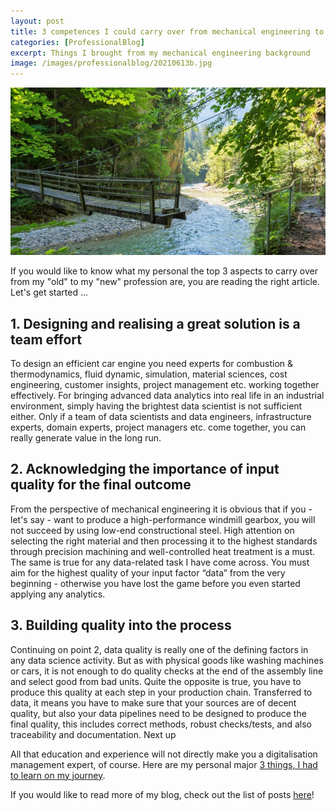 ```yaml
---
layout: post
title: 3 competences I could carry over from mechanical engineering to digitalisation and data science
categories: [ProfessionalBlog]
excerpt: Things I brought from my mechanical engineering background
image: /images/professionalblog/20210613b.jpg
---
```


![Jakob’s Professional blog](../images/professionalblog/20210613b.jpg)

If you would like to know what my personal the top 3 aspects to carry over from my "old" to my "new" profession are, you are reading the right article. Let's get started ...

## 1. Designing and realising a great solution is a team effort

To design an efficient car engine you need experts for combustion & thermodynamics, fluid dynamic, simulation, material sciences, cost engineering, customer insights, project management etc. working together effectively. For bringing advanced data analytics into real life in an industrial environment, simply having the brightest data scientist is not sufficient either. Only if a team of data scientists and data engineers, infrastructure experts, domain experts, project managers etc. come together, you can really generate value in the long run.

## 2. Acknowledging the importance of input quality for the final outcome

From the perspective of mechanical engineering it is obvious that if you - let's say - want to produce a high-performance windmill gearbox, you will not succeed by using low-end constructional steel. High attention on selecting the right material and then processing it to the highest standards through precision machining and well-controlled heat treatment is a must. The same is true for any data-related task I have come across. You must aim for the highest quality of your input factor “data” from the very beginning - otherwise you have lost the game before you even started applying any analytics.

## 3. Building quality into the process

Continuing on point 2, data quality is really one of the defining factors in any data science activity. But as with physical goods like washing machines or cars, it is not enough to do quality checks at the end of the assembly line and select good from bad units. Quite the opposite is true, you have to produce this quality at each step in your production chain. Transferred to data, it means you have to make sure that your sources are of decent quality, but also your data pipelines need to be designed to produce the final quality, this includes correct methods, robust checks/tests, and also traceability and documentation.
Next up

All that education and experience will not directly make you a digitalisation management expert, of course. Here are my personal major [3 things, I had to learn on my journey](../3_competences_I_had_to_acquire_when_changing_from_mechanical_engineering_to_digitalisation_and_data_science).

If you would like to read more of my blog, check out the list of posts [here](../work#professional-blog)!